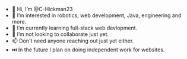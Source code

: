 - 👋 Hi, I’m @C-Hickman23
- 👀 I’m interested in robotics, web development, Java, engineering and more.
- 🌱 I’m currently learning full-stack web devlopment.
- 💞️ I’m not looking to collaborate just yet.
- 📫 Don't need anyone reaching out just yet either.
- ⏭️ In the future I plan on doing independent work for websites.

<!---
C-Hickman23/C-Hickman23 is a ✨ special ✨ repository because its `README.md` (this file) appears on your GitHub profile.
You can click the Preview link to take a look at your changes.
--->
